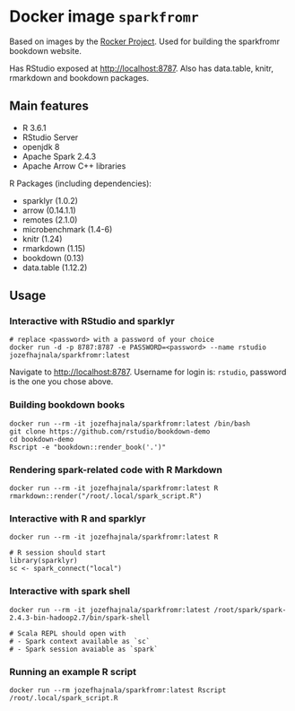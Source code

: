 # Docker image `sparkfromr` 

Based on images by the [Rocker Project](https://www.rocker-project.org/).
Used for building the sparkfromr bookdown website.

Has RStudio exposed at [http://localhost:8787](http://localhost:8787).
Also has data.table, knitr, rmarkdown and bookdown packages.

## Main features

- R 3.6.1
- RStudio Server
- openjdk 8
- Apache Spark 2.4.3
- Apache Arrow C++ libraries

R Packages (including dependencies):

- sparklyr (1.0.2)
- arrow (0.14.1.1)
- remotes (2.1.0)
- microbenchmark (1.4-6)
- knitr (1.24)
- rmarkdown (1.15)
- bookdown (0.13)
- data.table (1.12.2)

## Usage

### Interactive with RStudio and sparklyr

```
# replace <password> with a password of your choice
docker run -d -p 8787:8787 -e PASSWORD=<password> --name rstudio jozefhajnala/sparkfromr:latest
```
Navigate to [http://localhost:8787](http://localhost:8787). Username for login is: `rstudio`, password is the one you chose above.

### Building bookdown books

```
docker run --rm -it jozefhajnala/sparkfromr:latest /bin/bash
git clone https://github.com/rstudio/bookdown-demo
cd bookdown-demo
Rscript -e "bookdown::render_book('.')"
```

### Rendering spark-related code with R Markdown

```
docker run --rm -it jozefhajnala/sparkfromr:latest R
rmarkdown::render("/root/.local/spark_script.R")
```

### Interactive with R and sparklyr

```
docker run --rm -it jozefhajnala/sparkfromr:latest R

# R session should start
library(sparklyr)
sc <- spark_connect("local")
```

### Interactive with spark shell

```
docker run --rm -it jozefhajnala/sparkfromr:latest /root/spark/spark-2.4.3-bin-hadoop2.7/bin/spark-shell

# Scala REPL should open with
# - Spark context available as `sc`
# - Spark session avaiable as `spark`
```

### Running an example R script

```
docker run --rm jozefhajnala/sparkfromr:latest Rscript /root/.local/spark_script.R
```
